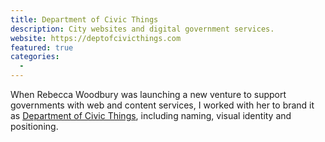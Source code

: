 ```yaml
---
title: Department of Civic Things
description: City websites and digital government services.
website: https://deptofcivicthings.com 
featured: true
categories:
  - 
---
```


When Rebecca Woodbury was launching a new venture to support governments with web and content services, I worked with her to brand it as [Department of Civic Things](https://deptofcivicthings.com), including naming, visual identity and positioning.